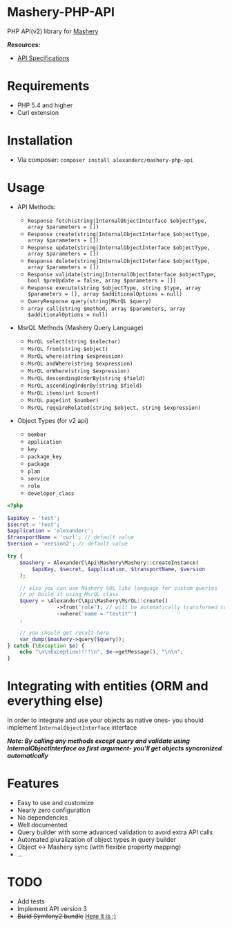 Mashery-PHP-API
===============

PHP API(v2) library for [Mashery](http://www.mashery.com)

***Resources:***

- [API Specifications](http://support.mashery.com/docs/read/mashery_api/20)

Requirements
============
- PHP 5.4 and higher
- Curl extension

Installation
============
- Via composer: `composer install alexanderc/mashery-php-api`

Usage
=====
- API Methods:
     * `Response fetch(string|InternalObjectInterface $objectType, array $parameters = [])`
     * `Response create(string|InternalObjectInterface $objectType, array $parameters = [])`
     * `Response update(string|InternalObjectInterface $objectType, array $parameters = [])`
     * `Response delete(string|InternalObjectInterface $objectType, array $parameters = [])`
     * `Response validate(string|InternalObjectInterface $objectType, bool $preUpdate = false, array $parameters = [])`
     * `Response execute(string $objectType, string $type, array $parameters = [], array $additionalOptions = null)`
     * `QueryResponse query(string|MsrQL $query)`
     * `array call(string $method, array $parameters, array $additionalOptions = null)`

- MsrQL Methods (Mashery Query Language)
     * `MsrQL select(string $selector)`
     * `MsrQL from(string $object)`
     * `MsrQL where(string $expression)`
     * `MsrQL andWhere(string $expression)`
     * `MsrQL orWhere(string $expression)`
     * `MsrQL descendingOrderBy(string $field)`
     * `MsrQL ascendingOrderBy(string $field)`
     * `MsrQL items(int $count)`
     * `MsrQL page(int $number)`
     * `MsrQL requireRelated(string $object, string $expression)`

- Object Types (for v2 api)
     * `member`
     * `application`
     * `key`
     * `package_key`
     * `package`
     * `plan`
     * `service`
     * `role`
     * `developer_class`

```php
<?php

$apiKey = 'test';
$secret = 'test';
$application = 'alexanderc';
$transportName = 'curl'; // default value
$version = 'version2'; // default value

try {
    $mashery = AlexanderC\Api\Mashery\Mashery::createInstance(
        $apiKey, $secret, $application, $transportName, $version
    );

    // also you can use Mashery SQL like language for custom queries
    // or build it using MsrQL class
    $query = \AlexanderC\Api\Mashery\MsrQL::create()
                ->from('role'); // will be automatically transformed to roles
                ->where('name = "testit"')
    ;

    // you should get result here
    var_dump($mashery->query($query));
} catch (\Exception $e) {
    echo "\n\nException!!!!\n", $e->getMessage(), "\n\n";
}
```

Integrating with entities (ORM and everything else)
===================================================
In order to integrate and use your objects as native ones- you should implement `InternalObjectInterface` interface

***Note: By calling any methods except query and validate using InternalObjectInterface as first argument- you'll get objects syncronized automatically***

Features
========
- Easy to use and customize
- Nearly zero configuration
- No dependencies
- Well documented
- Query builder with some advanced validation to avoid extra API calls
- Automated pluralization of object types in query builder
- Object <-> Mashery sync (with flexible property mapping)
- ...

TODO
====
- Add tests
- Implement API version 3
- <del>Build Symfony2 bundle</del> [Here it is ;)](https://github.com/AlexanderC/Mashery-PHP-API-Bundle)